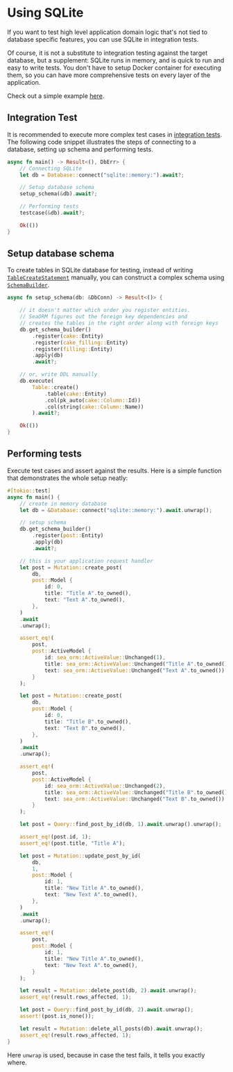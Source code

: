 # Using SQLite

If you want to test high level application domain logic that's not tied to database specific features, you can use SQLite in integration tests.

Of course, it is not a substitute to integration testing against the target database, but a supplement: SQLite runs in memory, and is quick to run and easy to write tests. You don't have to setup Docker container for executing them, so you can have more comprehensive tests on every layer of the application.

Check out a simple example [here](https://github.com/SeaQL/sea-orm/blob/master/tests/basic.rs).

## Integration Test

It is recommended to execute more complex test cases in [integration tests](https://doc.rust-lang.org/rust-by-example/testing/integration_testing.html). The following code snippet illustrates the steps of connecting to a database, setting up schema and performing tests.

```rust
async fn main() -> Result<(), DbErr> {
    // Connecting SQLite
    let db = Database::connect("sqlite::memory:").await?;

    // Setup database schema
    setup_schema(&db).await?;

    // Performing tests
    testcase(&db).await?;

    Ok(())
}
```

## Setup database schema

To create tables in SQLite database for testing, instead of writing [`TableCreateStatement`](https://docs.rs/sea-query/*/sea_query/table/struct.TableCreateStatement.html) manually, you can construct a complex schema using [`SchemaBuilder`](https://docs.rs/sea-orm/2.0.0-rc.11/sea_orm/schema/struct.SchemaBuilder.html).

```rust
async fn setup_schema(db: &DbConn) -> Result<()> {

    // it doesn't matter which order you register entities.
    // SeaORM figures out the foreign key dependencies and
    // creates the tables in the right order along with foreign keys
    db.get_schema_builder()
        .register(cake::Entity)
        .register(cake_filling::Entity)
        .register(filling::Entity)
        .apply(db)
        .await?;

    // or, write DDL manually
    db.execute(
        Table::create()
            .table(cake::Entity)
            .col(pk_auto(cake::Column::Id))
            .col(string(cake::Column::Name))
        ).await?;

    Ok(())
}
```

## Performing tests

Execute test cases and assert against the results. Here is a simple function that demonstrates the whole setup neatly:

```rust
#[tokio::test]
async fn main() {
    // create in memory database
    let db = &Database::connect("sqlite::memory:").await.unwrap();

    // setup schema
    db.get_schema_builder()
        .register(post::Entity)
        .apply(db)
        .await?;

    // this is your application request handler
    let post = Mutation::create_post(
        db,
        post::Model {
            id: 0,
            title: "Title A".to_owned(),
            text: "Text A".to_owned(),
        },
    )
    .await
    .unwrap();

    assert_eq!(
        post,
        post::ActiveModel {
            id: sea_orm::ActiveValue::Unchanged(1),
            title: sea_orm::ActiveValue::Unchanged("Title A".to_owned()),
            text: sea_orm::ActiveValue::Unchanged("Text A".to_owned())
        }
    );

    let post = Mutation::create_post(
        db,
        post::Model {
            id: 0,
            title: "Title B".to_owned(),
            text: "Text B".to_owned(),
        },
    )
    .await
    .unwrap();

    assert_eq!(
        post,
        post::ActiveModel {
            id: sea_orm::ActiveValue::Unchanged(2),
            title: sea_orm::ActiveValue::Unchanged("Title B".to_owned()),
            text: sea_orm::ActiveValue::Unchanged("Text B".to_owned())
        }
    );

    let post = Query::find_post_by_id(db, 1).await.unwrap().unwrap();

    assert_eq!(post.id, 1);
    assert_eq!(post.title, "Title A");

    let post = Mutation::update_post_by_id(
        db,
        1,
        post::Model {
            id: 1,
            title: "New Title A".to_owned(),
            text: "New Text A".to_owned(),
        },
    )
    .await
    .unwrap();

    assert_eq!(
        post,
        post::Model {
            id: 1,
            title: "New Title A".to_owned(),
            text: "New Text A".to_owned(),
        }
    );

    let result = Mutation::delete_post(db, 2).await.unwrap();
    assert_eq!(result.rows_affected, 1);

    let post = Query::find_post_by_id(db, 2).await.unwrap();
    assert!(post.is_none());

    let result = Mutation::delete_all_posts(db).await.unwrap();
    assert_eq!(result.rows_affected, 1);
}
```

Here `unwrap` is used, because in case the test fails, it tells you exactly where.